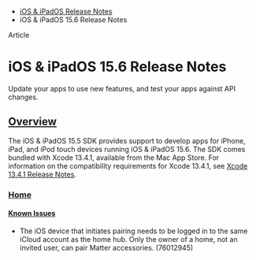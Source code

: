 - [iOS & iPadOS Release Notes](https://developer.apple.com/documentation/ios-ipados-release-notes)
- iOS & iPadOS 15.6 Release Notes

Article

# iOS & iPadOS 15.6 Release Notes

Update your apps to use new features, and test your apps against API changes.

## [Overview](https://developer.apple.com/documentation/ios-ipados-release-notes/ios-ipados-15_6-release-notes#Overview)

The iOS & iPadOS 15.5 SDK provides support to develop apps for iPhone, iPad, and iPod touch devices running iOS & iPadOS 15.6. The SDK comes bundled with Xcode 13.4.1, available from the Mac App Store. For information on the compatibility requirements for Xcode 13.4.1, see [Xcode 13.4.1 Release Notes](https://developer.apple.com/documentation/Xcode-Release-Notes/xcode-13_4_1-release-notes).

### [Home](https://developer.apple.com/documentation/ios-ipados-release-notes/ios-ipados-15_6-release-notes#Home)

#### [Known Issues](https://developer.apple.com/documentation/ios-ipados-release-notes/ios-ipados-15_6-release-notes#Known-Issues)

- The iOS device that initiates pairing needs to be logged in to the same iCloud account as the home hub. Only the owner of a home, not an invited user, can pair Matter accessories. (76012945)
